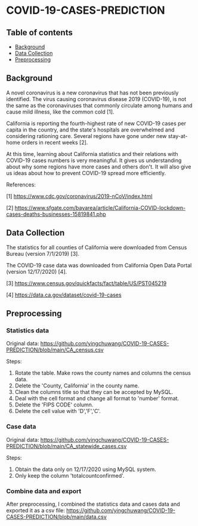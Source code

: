 # COVID-19-CASES-PREDICTION
## Table of contents 
* [Background](#background)
* [Data Collection](#data-collection)
* [Preprocessing](#preprocessing)

## Background
A novel coronavirus is a new coronavirus that has not been previously identified. The virus causing coronavirus disease 2019 (COVID-19), is not the same as the coronaviruses that commonly circulate among humans and cause mild illness, like the common cold [1]. 

California is reporting the fourth-highest rate of new COVID-19 cases per capita in the country, and the state's hospitals are overwhelmed and considering rationing care. Several regions have gone under new stay-at-home orders in recent weeks [2].

At this time, learning about California statistics and their relations with COVID-19 cases numbers is very meaningful. It gives us understanding about why some regions have more cases and others don't. It will also give us ideas about how to prevent COVID-19 spread more efficiently.  

References:

[1] https://www.cdc.gov/coronavirus/2019-nCoV/index.html

[2] https://www.sfgate.com/bayarea/article/California-COVID-lockdown-cases-deaths-businesses-15819841.php

## Data Collection

The statistics for all counties of California were downloaded from Census Bureau (version 7/1/2019) [3].

The COVID-19 case data was downloaded from California Open Data Portal (version 12/17/2020) [4].

[3] https://www.census.gov/quickfacts/fact/table/US/PST045219

[4] https://data.ca.gov/dataset/covid-19-cases

## Preprocessing

### Statistics data

Original data: https://github.com/yingchuwang/COVID-19-CASES-PREDICTION/blob/main/CA_census.csv

Steps:
1. Rotate the table. Make rows the county names and columns the census data.
2. Delete the 'County, California' in the county name.
3. Clean the columns title so that they can be accepted by MySQL.
4. Deal with the cell format and change all format to 'number' format.
5. Delete the 'FIPS CODE' column.
6. Delete the cell value with 'D','F','C'.

### Case data

Original data: https://github.com/yingchuwang/COVID-19-CASES-PREDICTION/blob/main/CA_statewide_cases.csv

Steps:
1. Obtain the data only on 12/17/2020 using MySQL system.
2. Only keep the column 'totalcountconfirmed'.

### Combine data and export

After preprocessing, I combined the statistics data and cases data and exported it as a csv file: https://github.com/yingchuwang/COVID-19-CASES-PREDICTION/blob/main/data.csv
